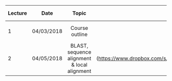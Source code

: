 


| Lecture | Date | Topic | Slides | Reading Materials/References | 
|------- | ------------- |:------------------:| -----:|:----------------------------:|
| 1 | 04/03/2018 | Course outline | [PDF](https://www.dropbox.com/s/635a3cemxnv65kh/L1.pdf?dl=0) | [Bioinformatics Algorithms](http://bioinformaticsalgorithms.com/) <br> [python tutorial](https://docs.python.org/3/tutorial/) | 
| 2 | 04/05/2018 | BLAST, sequence alignment & local alignment |PDF](https://www.dropbox.com/s/kcriqhm8iztto53/L2.pdf?dl=0) | [Dynamic Programming, Sean Eddy, NBT 2004](https://www.nature.com/articles/nbt0704-909) | 
